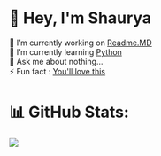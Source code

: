 # 💫 Hey, I'm Shaurya
🔭 I’m currently working on [Readme.MD](https://github.com/shauryaah/shauryaah/blob/main/README.md)<br>
🌱 I’m currently learning [Python](https://www.youtube.com/playlist?list=PLhQjrBD2T3817j24-GogXmWqO5Q5vYy0V)<br>
💬 Ask me about nothing...<br>
⚡ Fun fact : [You'll love this](https://youtu.be/LDU_Txk06tM?t=74)<br>


<!--
# 💻 Tech Stack:
HTML5 Markdown Windows Terminal Python AWS Azure GithubPages
-->


# 📊 GitHub Stats:
![](https://github-readme-stats.vercel.app/api?username=shauryaah&theme=dark&hide_border=false&include_all_commits=false&count_private=false)<br/>

